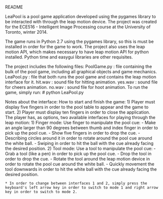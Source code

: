 README

LeaPool is a pool game application developed using the pygames library to be interacted with through the leap motion device. The project was created for the ECE516 - Intelligent Image Processing course at the University of Toronto, winter 2014. 

The game runs in Python 2.7 using the pygames library, so this is must be installed in order for the game to work. The project also uses the leap motion API, which makes necessary to have leap motion API for python installed. Python time and easygui libraries are other requisites.

The project includes the following files:
    PoolGame.py : file containing the bulk of the pool game, including all graphical objects and game mechanics.
    LeaPool.py : file that both runs the pool game and contains the leap motion interface for it.
    hit.wav : sound file for hitting animation.
    yes.wav : sound file for cheers animation.
    no.wav : sound file for hoot animation.
To run the game, simply run:
    # python LeaPool.py

Notes about the interface:
How to start and finish the game:
    1) Player must display five fingers in order to the pool table to appear and the game to start.
    2) Player must display ten fingers in order to close the application.
The player has, as options, two available interfaces for playing through the leap motion:
    1) Finger mode: Use finger to manipulate the pool cue: 
        - Make an angle larger than 90 degrees between thumb and index finger in order to pick up the pool cue.
        - Show five fingers in order to drop the cue.
        - Describing circles around it in order to rotate around the pool cue around the white ball.
        - Swiping in order to hit the ball with the cue already facing the desired position.
    2) Tool mode: Use a tool to manipulate the pool cue:
        - Grab a tool (like a pen) in order to pick up the pool cue.
        - Drop the tool in order to drop the cue.
        - Rotate the tool around the leap motion device in order to rotate the pool cue around the white ball.
        - Quickly movement the tool downwards in order to hit the white ball with the cue already facing the desired position.

    * In order to change between interfaces 1 and 2, simply press the keyboard's left arrow key in order to switch to mode 1 and right arrow key in order to switch to mode 2.
